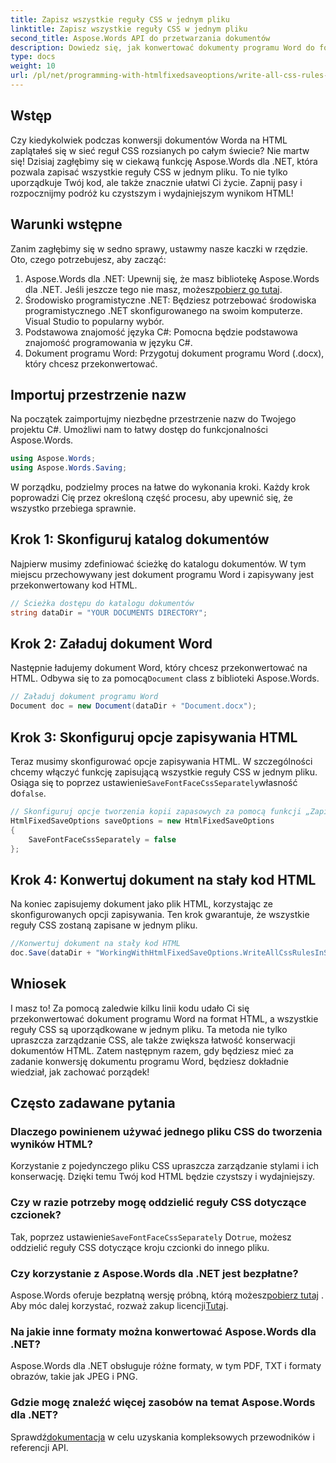 ```yaml
---
title: Zapisz wszystkie reguły CSS w jednym pliku
linktitle: Zapisz wszystkie reguły CSS w jednym pliku
second_title: Aspose.Words API do przetwarzania dokumentów
description: Dowiedz się, jak konwertować dokumenty programu Word do formatu HTML za pomocą Aspose.Words dla .NET ze wszystkimi regułami CSS w jednym pliku, aby uzyskać czystszy kod i łatwiejszą konserwację.
type: docs
weight: 10
url: /pl/net/programming-with-htmlfixedsaveoptions/write-all-css-rules-in-single-file/
---
```

## Wstęp

Czy kiedykolwiek podczas konwersji dokumentów Worda na HTML zaplątałeś się w sieć reguł CSS rozsianych po całym świecie? Nie martw się! Dzisiaj zagłębimy się w ciekawą funkcję Aspose.Words dla .NET, która pozwala zapisać wszystkie reguły CSS w jednym pliku. To nie tylko uporządkuje Twój kod, ale także znacznie ułatwi Ci życie. Zapnij pasy i rozpocznijmy podróż ku czystszym i wydajniejszym wynikom HTML!

## Warunki wstępne

Zanim zagłębimy się w sedno sprawy, ustawmy nasze kaczki w rzędzie. Oto, czego potrzebujesz, aby zacząć:

1.  Aspose.Words dla .NET: Upewnij się, że masz bibliotekę Aspose.Words dla .NET. Jeśli jeszcze tego nie masz, możesz[pobierz go tutaj](https://releases.aspose.com/words/net/).
2. Środowisko programistyczne .NET: Będziesz potrzebować środowiska programistycznego .NET skonfigurowanego na swoim komputerze. Visual Studio to popularny wybór.
3. Podstawowa znajomość języka C#: Pomocna będzie podstawowa znajomość programowania w języku C#.
4. Dokument programu Word: Przygotuj dokument programu Word (.docx), który chcesz przekonwertować.

## Importuj przestrzenie nazw

Na początek zaimportujmy niezbędne przestrzenie nazw do Twojego projektu C#. Umożliwi nam to łatwy dostęp do funkcjonalności Aspose.Words.

```csharp
using Aspose.Words;
using Aspose.Words.Saving;
```

W porządku, podzielmy proces na łatwe do wykonania kroki. Każdy krok poprowadzi Cię przez określoną część procesu, aby upewnić się, że wszystko przebiega sprawnie.

## Krok 1: Skonfiguruj katalog dokumentów

Najpierw musimy zdefiniować ścieżkę do katalogu dokumentów. W tym miejscu przechowywany jest dokument programu Word i zapisywany jest przekonwertowany kod HTML.

```csharp
// Ścieżka dostępu do katalogu dokumentów
string dataDir = "YOUR DOCUMENTS DIRECTORY";
```

## Krok 2: Załaduj dokument Word

 Następnie ładujemy dokument Word, który chcesz przekonwertować na HTML. Odbywa się to za pomocą`Document` class z biblioteki Aspose.Words.

```csharp
// Załaduj dokument programu Word
Document doc = new Document(dataDir + "Document.docx");
```

## Krok 3: Skonfiguruj opcje zapisywania HTML

 Teraz musimy skonfigurować opcje zapisywania HTML. W szczególności chcemy włączyć funkcję zapisującą wszystkie reguły CSS w jednym pliku. Osiąga się to poprzez ustawienie`SaveFontFaceCssSeparately`własność do`false`.

```csharp
// Skonfiguruj opcje tworzenia kopii zapasowych za pomocą funkcji „Zapisz wszystkie reguły CSS w jednym pliku”.
HtmlFixedSaveOptions saveOptions = new HtmlFixedSaveOptions 
{ 
    SaveFontFaceCssSeparately = false 
};
```

## Krok 4: Konwertuj dokument na stały kod HTML

Na koniec zapisujemy dokument jako plik HTML, korzystając ze skonfigurowanych opcji zapisywania. Ten krok gwarantuje, że wszystkie reguły CSS zostaną zapisane w jednym pliku.

```csharp
//Konwertuj dokument na stały kod HTML
doc.Save(dataDir + "WorkingWithHtmlFixedSaveOptions.WriteAllCssRulesInSingleFile.html", saveOptions);
```

## Wniosek

I masz to! Za pomocą zaledwie kilku linii kodu udało Ci się przekonwertować dokument programu Word na format HTML, a wszystkie reguły CSS są uporządkowane w jednym pliku. Ta metoda nie tylko upraszcza zarządzanie CSS, ale także zwiększa łatwość konserwacji dokumentów HTML. Zatem następnym razem, gdy będziesz mieć za zadanie konwersję dokumentu programu Word, będziesz dokładnie wiedział, jak zachować porządek!

## Często zadawane pytania

### Dlaczego powinienem używać jednego pliku CSS do tworzenia wyników HTML?
Korzystanie z pojedynczego pliku CSS upraszcza zarządzanie stylami i ich konserwację. Dzięki temu Twój kod HTML będzie czystszy i wydajniejszy.

### Czy w razie potrzeby mogę oddzielić reguły CSS dotyczące czcionek?
 Tak, poprzez ustawienie`SaveFontFaceCssSeparately` Do`true`, możesz oddzielić reguły CSS dotyczące kroju czcionki do innego pliku.

### Czy korzystanie z Aspose.Words dla .NET jest bezpłatne?
 Aspose.Words oferuje bezpłatną wersję próbną, którą możesz[pobierz tutaj](https://releases.aspose.com/) . Aby móc dalej korzystać, rozważ zakup licencji[Tutaj](https://purchase.aspose.com/buy).

### Na jakie inne formaty można konwertować Aspose.Words dla .NET?
Aspose.Words dla .NET obsługuje różne formaty, w tym PDF, TXT i formaty obrazów, takie jak JPEG i PNG.

### Gdzie mogę znaleźć więcej zasobów na temat Aspose.Words dla .NET?
 Sprawdź[dokumentacja](https://reference.aspose.com/words/net/) w celu uzyskania kompleksowych przewodników i referencji API.
